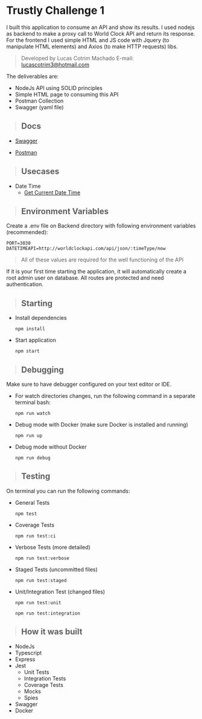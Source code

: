 # Trustly Challenge 1

I built this application to consume an API and show its results. I used nodejs as backend to make a proxy call to World Clock API and return its response. For the frontend I used simple HTML and JS code with Jquery (to manipulate HTML elements) and Axios (to make HTTP requests) libs. 

> Developed by Lucas Cotrim Machado 
> E-mail: lucascotrim3@hotmail.com

The deliverables are: 
* NodeJs API using SOLID principles
* Simple HTML page to consuming this API
* Postman Collection
* Swagger (yaml file)

> ## Docs

* [Swagger](./Backend/public/swagger/)

* [Postman](./Backend/public/postman/) 

> ## Usecases

- Date Time
  - [Get Current Date Time](./requirements/date-time/get-date-time.md)

> ## Environment Variables

Create a .env file on Backend directory with following environment variables (recommended):

`PORT=3030`\
`DATETIMEAPI=http://worldclockapi.com/api/json/:timeType/now`

 > All of these values are required for the well functioning of the API

If it is your first time starting the application, it will automatically create a root admin user on database. All routes are protected and need authentication. 

> ## Starting

* Install dependencies

	`npm install`
    
* Start application

	`npm start`

> ## Debugging

Make sure to have debugger configured on your text editor or IDE. 

* For watch directories changes, run the following command in a separate terminal bash: 

	`npm run watch`

* Debug mode with Docker (make sure Docker is installed and running)
	
    `npm run up`
    
* Debug mode without Docker
	
    `npm run debug`

> ## Testing

On terminal you can run the following commands: 

* General Tests
	
	`npm test`
    
* Coverage Tests

	`npm run test:ci`
    
* Verbose Tests (more detailed)

	`npm run test:verbose`
    
* Staged Tests (uncommitted files)

	`npm run test:staged`
    
* Unit/Integration Test (changed files)

	`npm run test:unit`

	`npm run test:integration`

> ## How it was built

* NodeJs
* Typescript
* Express
* Jest
	* Unit Tests
	* Integration Tests	 
	* Coverage Tests
	* Mocks
	* Spies
* Swagger
* Docker



